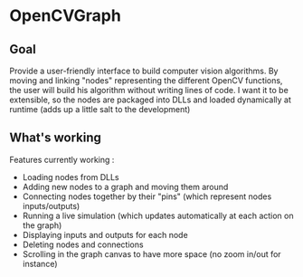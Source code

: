 # OpenCVGraph
## Goal
Provide a user-friendly interface to build computer vision algorithms.
By moving and linking "nodes" representing the different OpenCV functions, the user will build his algorithm without writing lines of code.
I want it to be extensible, so the nodes are packaged into DLLs and loaded dynamically at runtime (adds up a little salt to the development)
## What's working
Features currently working :
* Loading nodes from DLLs
* Adding new nodes to a graph and moving them around
* Connecting nodes together by their "pins" (which represent nodes inputs/outputs)
* Running a live simulation (which updates automatically at each action on the graph)
* Displaying inputs and outputs for each node
* Deleting nodes and connections
* Scrolling in the graph canvas to have more space (no zoom in/out for instance)

